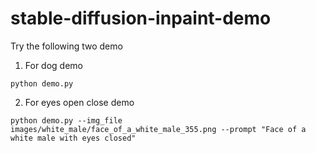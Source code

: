 # stable-diffusion-inpaint-demo

Try the following two demo
1. For dog demo
```
python demo.py
```
2. For eyes open close demo
```
python demo.py --img_file images/white_male/face_of_a_white_male_355.png --prompt "Face of a white male with eyes closed"
```
